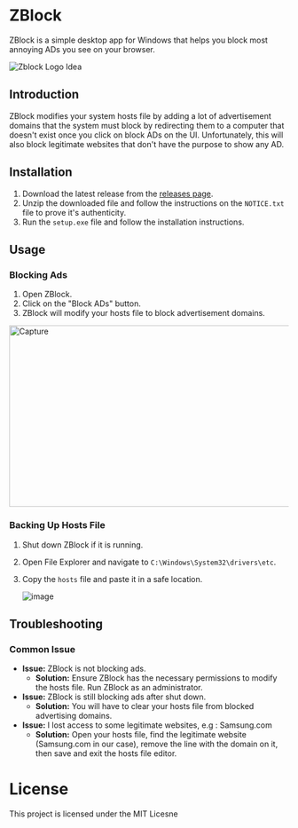 # ZBlock

ZBlock is a simple desktop app for Windows that helps you block most annoying ADs you see on your browser.

![Zblock Logo Idea](https://github.com/user-attachments/assets/3002e563-610b-4d40-8f5d-146eb8b7c080)

## Introduction

ZBlock modifies your system hosts file by adding a lot of advertisement domains that the system must block by redirecting them to a computer that doesn't exist once you click on block ADs on the UI. Unfortunately, this will also block legitimate websites that don't have the purpose to show any AD.

## Installation

1. Download the latest release from the [releases page](https://github.com/ObjectiveVirtual/ZBlock/releases).
2. Unzip the downloaded file and follow the instructions on the `NOTICE.txt` file to prove it's authenticity.
3. Run the `setup.exe` file and follow the installation instructions.

## Usage

### Blocking Ads

1. Open ZBlock.
2. Click on the "Block ADs" button.
3. ZBlock will modify your hosts file to block advertisement domains.

<img width="602" height="327" alt="Capture" src="https://github.com/user-attachments/assets/459dfb63-880a-4e9c-bc6d-4d31c0ef2042" />

### Backing Up Hosts File

1. Shut down ZBlock if it is running.
2. Open File Explorer and navigate to `C:\Windows\System32\drivers\etc`.
3. Copy the `hosts` file and paste it in a safe location.

   ![image](https://github.com/user-attachments/assets/443447b7-c2d0-42b7-a536-483e6634cf64)

## Troubleshooting

### Common Issue

- **Issue:** ZBlock is not blocking ads.
  - **Solution:** Ensure ZBlock has the necessary permissions to modify the hosts file. Run ZBlock as an administrator.
- **Issue:** ZBlock is still blocking ads after shut down.
  - **Solution:** You will have to clear your hosts file from blocked advertising domains.
- **Issue:** I lost access to some legitimate websites, e.g : Samsung.com
  - **Solution:** Open your hosts file, find the legitimate website (Samsung.com in our case), remove the line with the domain on it, then save and exit the hosts file editor.

# License

This project is licensed under the MIT Licesne
